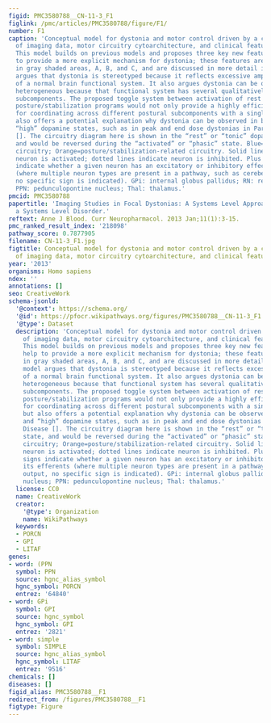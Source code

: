 ```yaml
---
figid: PMC3580788__CN-11-3_F1
figlink: /pmc/articles/PMC3580788/figure/F1/
number: F1
caption: 'Conceptual model for dystonia and motor control driven by a combination
  of imaging data, motor circuitry cytoarchitecture, and clinical features of dystonia.
  This model builds on previous models and proposes three key new features that help
  to provide a more explicit mechanism for dystonia; these features are highlighted
  in gray shaded areas, A, B, and C, and are discussed in more detail in []. The model
  argues that dystonia is stereotyped because it reflects excessive amplification
  of a normal brain functional system. It also argues dystonia can be qualitatively
  heterogeneous because that functional system has several qualitatively different
  subcomponents. The proposed toggle system between activation of rest versus movement-related
  posture/stabilization programs would not only provide a highly efficient mechanism
  for coordinating across different postural subcomponents with a single neuron, but
  also offers a potential explanation why dystonia can be observed in both “low” and
  “high” dopamine states, such as in peak and end dose dystonias in Parkinson’s Disease
  []. The circuitry diagram here is shown in the “rest” or “tonic” dopamine state,
  and would be reversed during the “activated” or “phasic” state. Blue=movement-related
  circuitry; Orange=posture/stabilization-related circuitry. Solid lines indicate
  neuron is activated; dotted lines indicate neuron is inhibited. Plus and minus signs
  indicate whether a given neuron has an excitatory or inhibitory effect on its efferents
  (where multiple neuron types are present in a pathway, such as cerebellar output,
  no specific sign is indicated). GPi: internal globus pallidus; RN: red nucleus;
  PPN: pedunculopontine nucleus; Thal: thalamus.'
pmcid: PMC3580788
papertitle: 'Imaging Studies in Focal Dystonias: A Systems Level Approach to Studying
  a Systems Level Disorder.'
reftext: Anne J Blood. Curr Neuropharmacol. 2013 Jan;11(1):3-15.
pmc_ranked_result_index: '218098'
pathway_score: 0.7877905
filename: CN-11-3_F1.jpg
figtitle: Conceptual model for dystonia and motor control driven by a combination
  of imaging data, motor circuitry cytoarchitecture, and clinical features of dystonia
year: '2013'
organisms: Homo sapiens
ndex: ''
annotations: []
seo: CreativeWork
schema-jsonld:
  '@context': https://schema.org/
  '@id': https://pfocr.wikipathways.org/figures/PMC3580788__CN-11-3_F1.html
  '@type': Dataset
  description: 'Conceptual model for dystonia and motor control driven by a combination
    of imaging data, motor circuitry cytoarchitecture, and clinical features of dystonia.
    This model builds on previous models and proposes three key new features that
    help to provide a more explicit mechanism for dystonia; these features are highlighted
    in gray shaded areas, A, B, and C, and are discussed in more detail in []. The
    model argues that dystonia is stereotyped because it reflects excessive amplification
    of a normal brain functional system. It also argues dystonia can be qualitatively
    heterogeneous because that functional system has several qualitatively different
    subcomponents. The proposed toggle system between activation of rest versus movement-related
    posture/stabilization programs would not only provide a highly efficient mechanism
    for coordinating across different postural subcomponents with a single neuron,
    but also offers a potential explanation why dystonia can be observed in both “low”
    and “high” dopamine states, such as in peak and end dose dystonias in Parkinson’s
    Disease []. The circuitry diagram here is shown in the “rest” or “tonic” dopamine
    state, and would be reversed during the “activated” or “phasic” state. Blue=movement-related
    circuitry; Orange=posture/stabilization-related circuitry. Solid lines indicate
    neuron is activated; dotted lines indicate neuron is inhibited. Plus and minus
    signs indicate whether a given neuron has an excitatory or inhibitory effect on
    its efferents (where multiple neuron types are present in a pathway, such as cerebellar
    output, no specific sign is indicated). GPi: internal globus pallidus; RN: red
    nucleus; PPN: pedunculopontine nucleus; Thal: thalamus.'
  license: CC0
  name: CreativeWork
  creator:
    '@type': Organization
    name: WikiPathways
  keywords:
  - PORCN
  - GPI
  - LITAF
genes:
- word: (PPN
  symbol: PPN
  source: hgnc_alias_symbol
  hgnc_symbol: PORCN
  entrez: '64840'
- word: GPi
  symbol: GPI
  source: hgnc_symbol
  hgnc_symbol: GPI
  entrez: '2821'
- word: simple
  symbol: SIMPLE
  source: hgnc_alias_symbol
  hgnc_symbol: LITAF
  entrez: '9516'
chemicals: []
diseases: []
figid_alias: PMC3580788__F1
redirect_from: /figures/PMC3580788__F1
figtype: Figure
---
```

